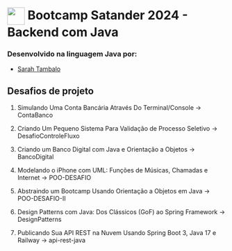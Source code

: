# <img align="center" width="40px" src="https://hermes.digitalinnovation.one/assets/diome/logo-minimized.png"> Bootcamp Satander 2024 - Backend com Java

### Desenvolvido na linguagem Java por:

- [Sarah Tambalo](https://github.com/sarahtambalo)

## Desafios de projeto

1. Simulando Uma Conta Bancária Através Do Terminal/Console -> ContaBanco

2. Criando Um Pequeno Sistema Para Validação de Processo Seletivo -> DesafioControleFluxo

3. Criando um Banco Digital com Java e Orientação a Objetos -> BancoDigital

4. Modelando o iPhone com UML: Funções de Músicas, Chamadas e Internet -> POO-DESAFIO

5. Abstraindo um Bootcamp Usando Orientação a Objetos em Java -> POO-DESAFIO-II

6. Design Patterns com Java: Dos Clássicos (GoF) ao Spring Framework -> DesignPatterns

7. Publicando Sua API REST na Nuvem Usando Spring Boot 3, Java 17 e Railway -> api-rest-java